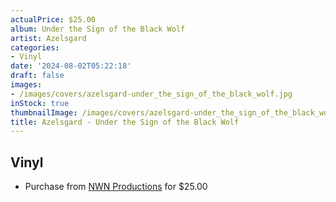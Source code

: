 ```yaml
---
actualPrice: $25.00
album: Under the Sign of the Black Wolf
artist: Azelsgard
categories:
- Vinyl
date: '2024-08-02T05:22:18'
draft: false
images:
- /images/covers/azelsgard-under_the_sign_of_the_black_wolf.jpg
inStock: true
thumbnailImage: /images/covers/azelsgard-under_the_sign_of_the_black_wolf-thumb.jpg
title: Azelsgard - Under the Sign of the Black Wolf
---
```


## Vinyl
* Purchase from [NWN Productions](http://shop.nwnprod.com/index.php?route=product/product&path=75&product_id=52910&sort=pd.name&order=ASC) for $25.00
